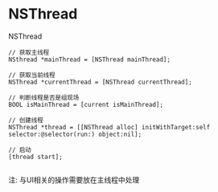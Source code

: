 # NSThread
NSThread 

```
// 获取主线程
NSthread *mainThread = [NSThread mainThread];

// 获取当前线程
NSThread *currentThread = [NSThread currentThread];

// 判断线程是否是组现场
BOOL isMainThread = [current isMainThread];

// 创建线程
NSThread *thread = [[NSThread alloc] initWithTarget:self selector:@selector(run:) object:nil];

// 启动
[thread start];
  
```

注: 与UI相关的操作需要放在主线程中处理





